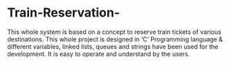 # Train-Reservation-
This whole system is based on a concept to reserve train tickets of various destinations. This whole project is designed in ‘C’ Programming language &amp; different variables, linked lists, queues and strings have been used for the development. It is easy to operate and understand by the users.
